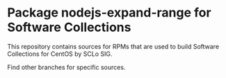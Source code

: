 # Package nodejs-expand-range for Software Collections

This repository contains sources for RPMs that are used
to build Software Collections for CentOS by SCLo SIG.

Find other branches for specific sources.
